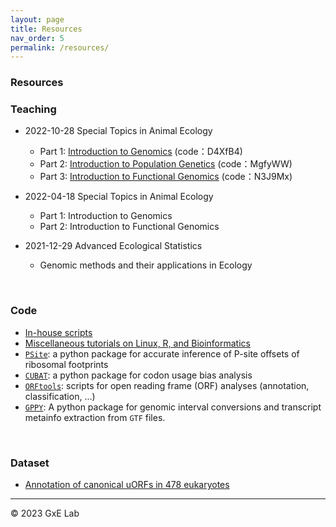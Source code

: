 ```yaml
---
layout: page
title: Resources
nav_order: 5
permalink: /resources/
---
```


### Resources

### Teaching

- 2022-10-28 Special Topics in Animal Ecology
  - Part 1:  [Introduction to Genomics](https://www.jianguoyun.com/p/DfmjMzsQ146cBhiaxOAEIAA)  (code：D4XfB4)
  - Part 2: [Introduction to Population Genetics](https://www.jianguoyun.com/p/DSGotNkQ146cBhifxOAEIAA)  (code：MgfyWW)
  - Part 3: [Introduction to Functional Genomics](https://www.jianguoyun.com/p/Dahi7boQ146cBhilxOAEIAA) (code：N3J9Mx)

- 2022-04-18 Special Topics in Animal Ecology
  - Part 1: Introduction to Genomics
  - Part 2: Introduction to Functional Genomics

- 2021-12-29 Advanced Ecological Statistics
  - Genomic methods and their applications in Ecology


<br/>

### Code

- [In-house scripts](https://github.com/gxelab/scripts)
- [Miscellaneous tutorials on Linux, R, and Bioinformatics](https://gitee.com/mt1022/bioinfo_tutorials)
- [`PSite`](https://github.com/gxelab/psite): a python package for accurate inference of P-site offsets of ribosomal footprints
- [`CUBAT`](https://github.com/gxelab/CUBAT): a python package for codon usage bias analysis
- [`ORFtools`](https://github.com/gxelab/orftools): scripts for open reading frame (ORF) analyses (annotation, classification, ...)
- [`GPPY`](https://github.com/mt1022/gppy): A python package for genomic interval conversions and transcript metainfo extraction from `GTF` files.

<br/>

### Dataset

- [Annotation of canonical uORFs in 478 eukaryotes](https://doi.org/10.6084/m9.figshare.9980441.v4)



-----

© 2023 GxE Lab
